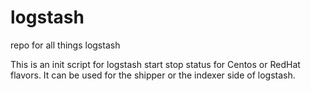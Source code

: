 logstash
========

repo for all things logstash

This is an init script for logstash start stop status for Centos or RedHat flavors.
It can be used for the shipper or the indexer side of logstash.
